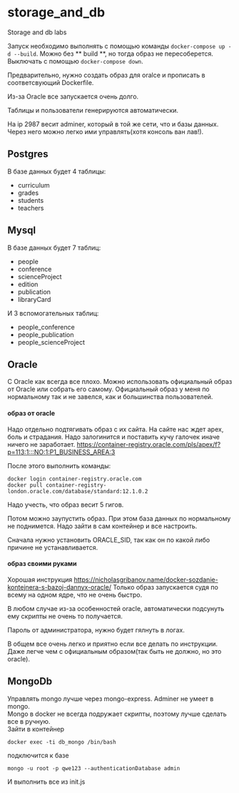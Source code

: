 # storage_and_db
Storage and db labs

Запуск необходимо выполнять с помощью команды `docker-compose up -d --build`. Можно без ** build **, но тогда образ не пересоберется. Выключать с помощью `docker-compose down`.

Предварительно, нужно создать образ для oralce и прописать в соответсвующий Dockerfile.

Из-за Oracle все запускается очень долго.

Таблицы и пользователи генерируются автоматически.

На ip 2987 весит adminer, который в той же сети, что и базы данных. Через него можно легко ими управлять(хотя консоль ван лав!).

## Postgres
В базе данных будет 4 таблицы: 
- curriculum
- grades
- students
- teachers

## Mysql
В базе данных будет 7 таблиц:
- people
- conference
- scienceProject
- edition
- publication
- libraryCard

И 3 вспомогательных таблиц:
- people_conference
- people_publication
- people_scienceProject

## Oracle
С Oracle как всегда все плохо.  Можно использовать официальный образ от Oracle или собрать его самому. Официальный образ у меня по нормальному так и не завелся, как и большинства пользователей. 
#### образ от oracle
Надо отдельно подтягивать образ с их сайта. На сайте нас ждет apex, боль и страдания. Надо залогинится и поставить кучу галочек иначе ничего не заработает. https://container-registry.oracle.com/pls/apex/f?p=113:1:::NO:1:P1_BUSINESS_AREA:3

После этого выполнить команды:
```
docker login container-registry.oracle.com
docker pull container-registry-london.oracle.com/database/standard:12.1.0.2
```
Надо учесть, что образ весит 5 гигов.

Потом можно заупустить образ. При этом база данных по нормальному не поднимется. Надо зайти в сам контейнер и все настроить. 

Сначала нужно установить ORACLE_SID, так как он по какой либо причине не устанавливается.

#### образ своими руками
Хорошая инструкция
https://nicholasgribanov.name/docker-sozdanie-kontejnera-s-bazoj-dannyx-oracle/
Только образ запускается судя по всему на одном ядре, что не очень быстро.

В любом случае из-за особенностей oracle, автоматически подсунуть ему скрипты не очень то получается.

Пароль от  администратора, нужно будет гялнуть в логах.

В общем все очень легко и приятно если все делать по инструкции. Даже легче чем с официальным образом(так быть не должно, но это oracle).

## MongoDb
Управлять mongo лучше через mongo-express. Adminer не умеет в mongo.  
Mongo в docker не всегда подружает скрипты, поэтому лучше сделать все в ручную.  
Зайти в контейнер
```
docker exec -ti db_mongo /bin/bash
```
подключится к базе
```
mongo -u root -p qwe123 --authenticationDatabase admin
```
И выполнить все из init.js
